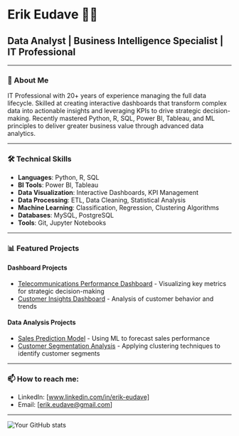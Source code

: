 # Erik Eudave 👨‍💻

## Data Analyst | Business Intelligence Specialist | IT Professional

---

### 👋 About Me

IT Professional with 20+ years of experience managing the full data lifecycle. Skilled at creating interactive dashboards that transform complex data into actionable insights and leveraging KPIs to drive strategic decision-making. Recently mastered Python, R, SQL, Power BI, Tableau, and ML principles to deliver greater business value through advanced data analytics.

---

### 🛠️ Technical Skills

- **Languages**: Python, R, SQL
- **BI Tools**: Power BI, Tableau
- **Data Visualization**: Interactive Dashboards, KPI Management
- **Data Processing**: ETL, Data Cleaning, Statistical Analysis
- **Machine Learning**: Classification, Regression, Clustering Algorithms
- **Databases**: MySQL, PostgreSQL
- **Tools**: Git, Jupyter Notebooks

---

### 📊 Featured Projects

#### Dashboard Projects
- [Telecommunications Performance Dashboard](link-to-repo) - Visualizing key metrics for strategic decision-making
- [Customer Insights Dashboard](link-to-repo) - Analysis of customer behavior and trends

#### Data Analysis Projects
- [Sales Prediction Model](link-to-repo) - Using ML to forecast sales performance
- [Customer Segmentation Analysis](link-to-repo) - Applying clustering techniques to identify customer segments

---

### 📫 How to reach me:

- LinkedIn: [www.linkedin.com/in/erik-eudave]
- Email: [erik.eudave@gmail.com]

---

![Your GitHub stats](https://github-readme-stats.vercel.app/api?username=eeudave&show_icons=true&theme=radical)